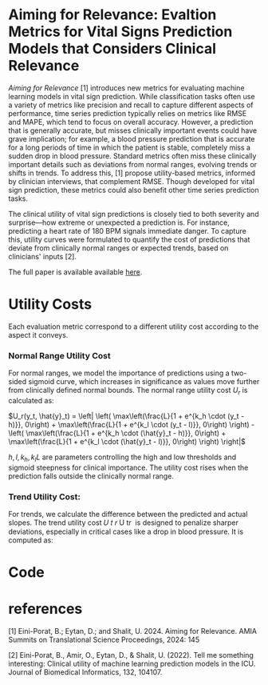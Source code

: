 # Aiming for Relevance: Evaltion Metrics for Vital Signs Prediction Models that Considers Clinical Relevance

_Aiming for Relevance_ [1] introduces new metrics for evaluating machine learning models in vital sign prediction. While classification tasks often use a variety of metrics like precision and recall to capture different aspects of performance, time series prediction typically relies on metrics like RMSE and MAPE, which tend to focus on overall accuracy. However, a prediction that is generally accurate, but misses clinically important events could have grave implication; for example, a blood pressure prediction that is accurate for a long periods of time in which the patient is stable, completely miss a sudden drop in blood pressure. Standard metrics often miss these clinically important details such as deviations from normal ranges, evolving trends or shifts in trends. To address this, [1] propose utility-based metrics, informed by clinician interviews, that complement RMSE. Though developed for vital sign prediction, these metrics could also benefit other time series prediction tasks.

The clinical utility of vital sign predictions is closely tied to both severity and surprise—how extreme or unexpected a prediction is. For instance, predicting a heart rate of 180 BPM signals immediate danger. To capture this, utility curves were formulated to quantify the cost of predictions that deviate from clinically normal ranges or expected trends, based on clinicians' inputs [2].



The full paper is available available [here](https://www.ncbi.nlm.nih.gov/pmc/articles/PMC11141809/).

# Utility Costs 

Each evaluation metric correspond to a different utility cost according to the aspect it conveys.

### Normal Range Utility Cost
For normal ranges, we model the importance of predictions using a two-sided sigmoid curve, which increases in significance as values move further from clinically defined normal bounds. The normal range utility cost $U_{r}$ is calculated as:

$U_r(y_t, \hat{y}_t) = \left| \left( \max\left(\frac{L}{1 + e^{k_h \cdot (y_t - h)}}, 0\right) + \max\left(\frac{L}{1 + e^{k_l \cdot (y_t - l)}}, 0\right) \right) - \left( \max\left(\frac{L}{1 + e^{k_h \cdot (\hat{y}_t - h)}}, 0\right) + \max\left(\frac{L}{1 + e^{k_l \cdot (\hat{y}_t - l)}}, 0\right) \right) \right|$

$h, l, k_{h},k_{l} L$ are parameters controlling the high and low thresholds and sigmoid steepness for clinical importance. The utility cost rises when the prediction falls outside the clinically normal range.

### Trend Utility Cost:
For trends, we calculate the difference between the predicted and actual slopes. The trend utility cost 
𝑈
𝑡
𝑟
U 
tr
​
  is designed to penalize sharper deviations, especially in critical cases like a drop in blood pressure. It is computed as:



# Code


# references 

[1] Eini-Porat, B.; Eytan, D.; and Shalit, U. 2024. Aiming for Relevance. AMIA Summits on Translational Science Proceedings, 2024: 145

[2] Eini-Porat, B., Amir, O., Eytan, D., & Shalit, U. (2022). Tell me something interesting: Clinical utility of machine learning prediction models in the ICU. Journal of Biomedical Informatics, 132, 104107.‏
